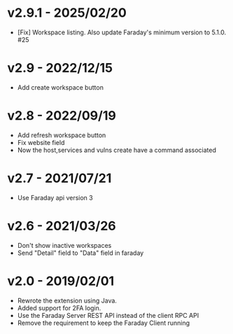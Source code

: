 # v2.9.1 - 2025/02/20

* [Fix] Workspace listing. Also update Faraday's minimum version to 5.1.0. #25


# v2.9 - 2022/12/15

* Add create workspace button

# v2.8 - 2022/09/19

* Add refresh workspace button
* Fix website field
* Now the host,services and vulns create have a command associated

# v2.7 - 2021/07/21

* Use Faraday api version 3

# v2.6 - 2021/03/26

* Don't show inactive workspaces
* Send "Detail" field to "Data" field in faraday

# v2.0 - 2019/02/01

* Rewrote the extension using Java.
* Added support for 2FA login.
* Use the Faraday Server REST API instead of the client RPC API
* Remove the requirement to keep the Faraday Client running